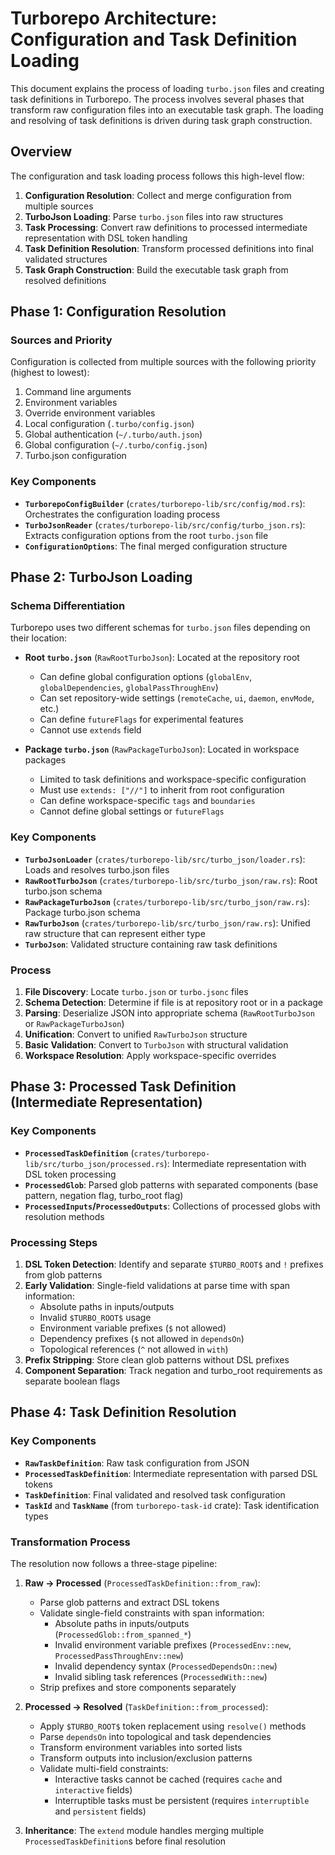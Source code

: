 # Turborepo Architecture: Configuration and Task Definition Loading

This document explains the process of loading `turbo.json` files and creating task definitions in Turborepo.
The process involves several phases that transform raw configuration files into an executable task graph.
The loading and resolving of task definitions is driven during task graph construction.

## Overview

The configuration and task loading process follows this high-level flow:

1. **Configuration Resolution**: Collect and merge configuration from multiple sources
2. **TurboJson Loading**: Parse `turbo.json` files into raw structures
3. **Task Processing**: Convert raw definitions to processed intermediate representation with DSL token handling
4. **Task Definition Resolution**: Transform processed definitions into final validated structures
5. **Task Graph Construction**: Build the executable task graph from resolved definitions

## Phase 1: Configuration Resolution

### Sources and Priority

Configuration is collected from multiple sources with the following priority (highest to lowest):

1. Command line arguments
2. Environment variables
3. Override environment variables
4. Local configuration (`.turbo/config.json`)
5. Global authentication (`~/.turbo/auth.json`)
6. Global configuration (`~/.turbo/config.json`)
7. Turbo.json configuration

### Key Components

- **`TurborepoConfigBuilder`** (`crates/turborepo-lib/src/config/mod.rs`): Orchestrates the configuration loading process
- **`TurboJsonReader`** (`crates/turborepo-lib/src/config/turbo_json.rs`): Extracts configuration options from the root `turbo.json` file
- **`ConfigurationOptions`**: The final merged configuration structure

## Phase 2: TurboJson Loading

### Schema Differentiation

Turborepo uses two different schemas for `turbo.json` files depending on their location:

- **Root `turbo.json`** (`RawRootTurboJson`): Located at the repository root

  - Can define global configuration options (`globalEnv`, `globalDependencies`, `globalPassThroughEnv`)
  - Can set repository-wide settings (`remoteCache`, `ui`, `daemon`, `envMode`, etc.)
  - Can define `futureFlags` for experimental features
  - Cannot use `extends` field

- **Package `turbo.json`** (`RawPackageTurboJson`): Located in workspace packages
  - Limited to task definitions and workspace-specific configuration
  - Must use `extends: ["//"]` to inherit from root configuration
  - Can define workspace-specific `tags` and `boundaries`
  - Cannot define global settings or `futureFlags`

### Key Components

- **`TurboJsonLoader`** (`crates/turborepo-lib/src/turbo_json/loader.rs`): Loads and resolves turbo.json files
- **`RawRootTurboJson`** (`crates/turborepo-lib/src/turbo_json/raw.rs`): Root turbo.json schema
- **`RawPackageTurboJson`** (`crates/turborepo-lib/src/turbo_json/raw.rs`): Package turbo.json schema
- **`RawTurboJson`** (`crates/turborepo-lib/src/turbo_json/raw.rs`): Unified raw structure that can represent either type
- **`TurboJson`**: Validated structure containing raw task definitions

### Process

1. **File Discovery**: Locate `turbo.json` or `turbo.jsonc` files
2. **Schema Detection**: Determine if file is at repository root or in a package
3. **Parsing**: Deserialize JSON into appropriate schema (`RawRootTurboJson` or `RawPackageTurboJson`)
4. **Unification**: Convert to unified `RawTurboJson` structure
5. **Basic Validation**: Convert to `TurboJson` with structural validation
6. **Workspace Resolution**: Apply workspace-specific overrides

## Phase 3: Processed Task Definition (Intermediate Representation)

### Key Components

- **`ProcessedTaskDefinition`** (`crates/turborepo-lib/src/turbo_json/processed.rs`): Intermediate representation with DSL token processing
- **`ProcessedGlob`**: Parsed glob patterns with separated components (base pattern, negation flag, turbo_root flag)
- **`ProcessedInputs`/`ProcessedOutputs`**: Collections of processed globs with resolution methods

### Processing Steps

1. **DSL Token Detection**: Identify and separate `$TURBO_ROOT$` and `!` prefixes from glob patterns
2. **Early Validation**: Single-field validations at parse time with span information:
   - Absolute paths in inputs/outputs
   - Invalid `$TURBO_ROOT$` usage
   - Environment variable prefixes (`$` not allowed)
   - Dependency prefixes (`$` not allowed in `dependsOn`)
   - Topological references (`^` not allowed in `with`)
3. **Prefix Stripping**: Store clean glob patterns without DSL prefixes
4. **Component Separation**: Track negation and turbo_root requirements as separate boolean flags

## Phase 4: Task Definition Resolution

### Key Components

- **`RawTaskDefinition`**: Raw task configuration from JSON
- **`ProcessedTaskDefinition`**: Intermediate representation with parsed DSL tokens
- **`TaskDefinition`**: Final validated and resolved task configuration
- **`TaskId`** and **`TaskName`** (from `turborepo-task-id` crate): Task identification types

### Transformation Process

The resolution now follows a three-stage pipeline:

1. **Raw → Processed** (`ProcessedTaskDefinition::from_raw`):

   - Parse glob patterns and extract DSL tokens
   - Validate single-field constraints with span information:
     - Absolute paths in inputs/outputs (`ProcessedGlob::from_spanned_*`)
     - Invalid environment variable prefixes (`ProcessedEnv::new`, `ProcessedPassThroughEnv::new`)
     - Invalid dependency syntax (`ProcessedDependsOn::new`)
     - Invalid sibling task references (`ProcessedWith::new`)
   - Strip prefixes and store components separately

2. **Processed → Resolved** (`TaskDefinition::from_processed`):

   - Apply `$TURBO_ROOT$` token replacement using `resolve()` methods
   - Parse `dependsOn` into topological and task dependencies
   - Transform environment variables into sorted lists
   - Transform outputs into inclusion/exclusion patterns
   - Validate multi-field constraints:
     - Interactive tasks cannot be cached (requires `cache` and `interactive` fields)
     - Interruptible tasks must be persistent (requires `interruptible` and `persistent` fields)

3. **Inheritance**: The `extend` module handles merging multiple `ProcessedTaskDefinition`s before final resolution
